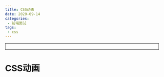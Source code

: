 ```yaml
---
title: CSS动画
date: 2020-09-14
categories:
 - 前端面试
tags:
 - css
---
```




<div style="border:solid 1px #000;padding: 10px;">
<Icon type='phone'/>
</div>

# CSS动画